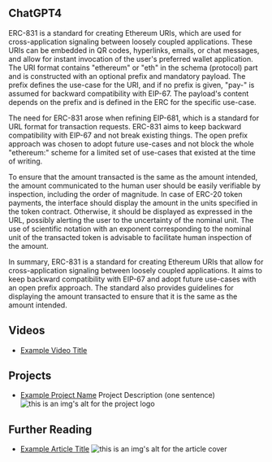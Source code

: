 ## ChatGPT4

ERC-831 is a standard for creating Ethereum URIs, which are used for cross-application signaling between loosely coupled applications. These URIs can be embedded in QR codes, hyperlinks, emails, or chat messages, and allow for instant invocation of the user's preferred wallet application. The URI format contains "ethereum" or "eth" in the schema (protocol) part and is constructed with an optional prefix and mandatory payload. The prefix defines the use-case for the URI, and if no prefix is given, "pay-" is assumed for backward compatibility with EIP-67. The payload's content depends on the prefix and is defined in the ERC for the specific use-case. 

The need for ERC-831 arose when refining EIP-681, which is a standard for URL format for transaction requests. ERC-831 aims to keep backward compatibility with EIP-67 and not break existing things. The open prefix approach was chosen to adopt future use-cases and not block the whole "ethereum:" scheme for a limited set of use-cases that existed at the time of writing. 

To ensure that the amount transacted is the same as the amount intended, the amount communicated to the human user should be easily verifiable by inspection, including the order of magnitude. In case of ERC-20 token payments, the interface should display the amount in the units specified in the token contract. Otherwise, it should be displayed as expressed in the URL, possibly alerting the user to the uncertainty of the nominal unit. The use of scientific notation with an exponent corresponding to the nominal unit of the transacted token is advisable to facilitate human inspection of the amount. 

In summary, ERC-831 is a standard for creating Ethereum URIs that allow for cross-application signaling between loosely coupled applications. It aims to keep backward compatibility with EIP-67 and adopt future use-cases with an open prefix approach. The standard also provides guidelines for displaying the amount transacted to ensure that it is the same as the amount intended.

## Videos

- [Example Video Title](https://www.youtube.com/watch?v=TDGq4aeevgY)

## Projects

- [Example Project Name](https://xxxx.xxx/xxxxx) Project Description (one sentence) ![this is an img's alt for the project logo](https://xxxx.xxx/project-logo.xxx)

## Further Reading

- [Example Article Title](https://xxxx.xxx/xxxxx) ![this is an img's alt for the article cover](https://xxxx.xxx/article-cover.xxx)
